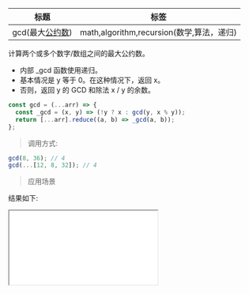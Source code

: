 | 标题                                                                                           | 标签                                      |
| ---------------------------------------------------------------------------------------------- | ----------------------------------------- |
| gcd(最大[公约数](https://baike.baidu.com/item/%E5%85%AC%E7%BA%A6%E6%95%B0/1063409?fr=aladdin)) | math,algorithm,recursion(数学,算法，递归) |

计算两个或多个数字/数组之间的最大公约数。

- 内部 \_gcd 函数使用递归。
- 基本情况是 y 等于 0。在这种情况下，返回 x。
- 否则，返回 y 的 GCD 和除法 x / y 的余数。

```js
const gcd = (...arr) => {
  const _gcd = (x, y) => (!y ? x : gcd(y, x % y));
  return [...arr].reduce((a, b) => _gcd(a, b));
};
```

> 调用方式:

```js
gcd(8, 36); // 4
gcd(...[12, 8, 32]); // 4
```

> 应用场景

<div class="code-editor" data-url="codes/javascript/html/gcd.html" data-language="html"></div>

结果如下:

<iframe src="codes/javascript/html/gcd.html"></iframe>
